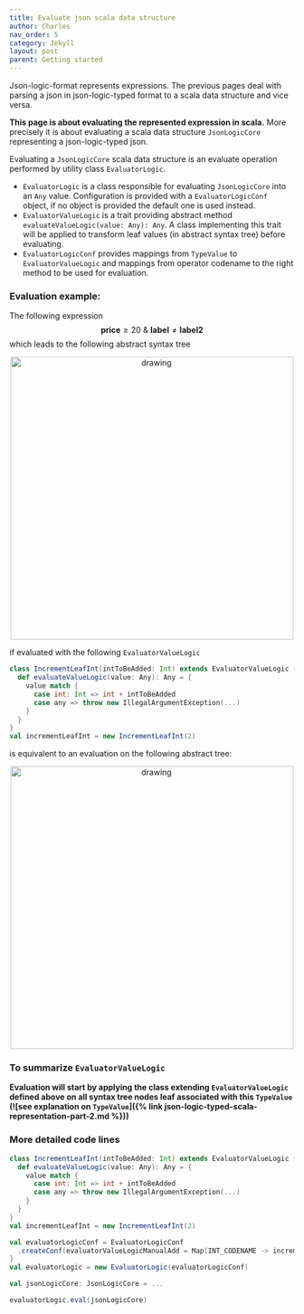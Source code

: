 ```yaml
---
title: Evaluate json scala data structure
author: Charles
nav_order: 5
category: Jekyll
layout: post
parent: Getting started
---
```


Json-logic-format represents expressions.
The previous pages deal with parsing a json in json-logic-typed format to a scala data structure and vice versa. 

**This page is about evaluating the represented expression in scala.** More precisely it is about evaluating a scala
data structure `JsonLogicCore` representing a json-logic-typed json.


Evaluating a `JsonLogicCore` scala data structure is an evaluate operation performed by
utility class `EvaluatorLogic`.

* `EvaluatorLogic` is a class responsible for evaluating `JsonLogicCore` into an `Any` value.
Configuration is provided with a `EvaluatorLogicConf` object, if no object is provided the default one is used
instead.
* `EvaluatorValueLogic` is a trait providing abstract method `evaluateValueLogic(value: Any): Any`.
A class implementing this trait will be applied to transform leaf values (in abstract syntax tree) before evaluating.
* `EvaluatorLogicConf` provides mappings from `TypeValue` to `EvaluatorValueLogic` and mappings from operator codename
to the right method to be used for evaluation.


### Evaluation example:
The following expression
$$\mathbf{price} \ge 20\ \&\ \mathbf{label}\neq\mathbf{label2}$$
which leads to the following abstract syntax tree
<p align="center">
    <img src="/assets/boolean_logical_tree.png" alt="drawing" width="500"/>
</p>

if evaluated with the following `EvaluatorValueLogic`

```scala
class IncrementLeafInt(intToBeAdded: Int) extends EvaluatorValueLogic {
  def evaluateValueLogic(value: Any): Any = {
    value match {
      case int: Int => int + intToBeAdded
      case any => throw new IllegalArgumentException(...)
    }
  }
}
val incrementLeafInt = new IncrementLeafInt(2)
```
is equivalent to an evaluation on the following abstract tree:
<p align="center">
    <img src="/assets/boolean_logical_tree_applied_evaluatorvaluelogic.png" alt="drawing" width="500"/>
</p>

### To summarize `EvaluatorValueLogic`
**Evaluation will start by applying the class extending `EvaluatorValueLogic` defined above on all syntax tree nodes leaf
associated with this `TypeValue` (![see explanation on `TypeValue`]({% link json-logic-typed-scala-representation-part-2.md %}))**

### More detailed code lines

```scala
class IncrementLeafInt(intToBeAdded: Int) extends EvaluatorValueLogic {
  def evaluateValueLogic(value: Any): Any = {
    value match {
      case int: Int => int + intToBeAdded
      case any => throw new IllegalArgumentException(...)
    }
  }
}
val incrementLeafInt = new IncrementLeafInt(2)

val evaluatorLogicConf = EvaluatorLogicConf
  .createConf(evaluatorValueLogicManualAdd = Map(INT_CODENAME -> incrementLeafInt))
}
val evaluatorLogic = new EvaluatorLogic(evaluatorLogicConf)

val jsonLogicCore: JsonLogicCore = ...

evaluatorLogic.eval(jsonLogicCore)
```